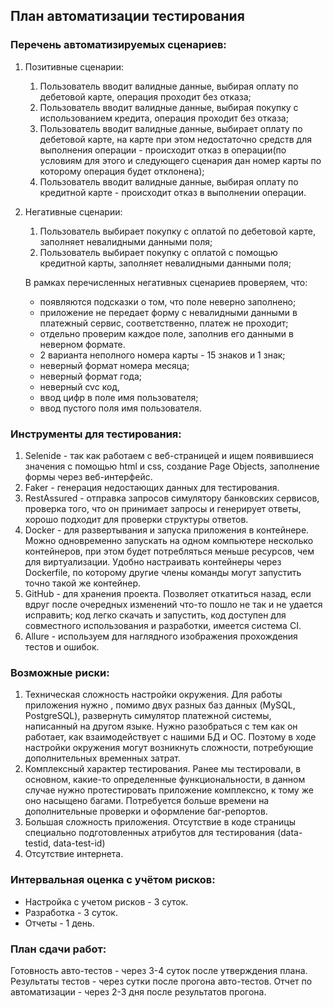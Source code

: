 ## План автоматизации тестирования
### Перечень автоматизируемых сценариев: 
1. Позитивные сценарии: 
    1. Пользователь вводит валидные данные, выбирая оплату по дебетовой карте, операция проходит без отказа; 
    1. Пользователь вводит валидные данные, выбирая покупку с использованием кредита, операция проходит без отказа; 
    1. Пользователь вводит валидные данные, выбирает оплату по дебетовой карте, на карте при этом недостаточно средств
    для выполнения операции -  происходит отказ в операции(по условиям для этого и следующего сценария дан номер карты 
    по которому операция будет отклонена); 
    1. Пользователь вводит валидные данные, выбирая оплату по кредитной карте - происходит отказ в выполнении операции.
     
1. Негативные сценарии: 
    1. Пользователь выбирает покупку с оплатой по дебетовой карте, заполняет невалидными данными поля; 
    1. Пользователь выбирает покупку с оплатой с помощью кредитной карты, заполняет невалидными данными поля; 
    
    В рамках перечисленных негативных сценариев проверяем, что:
    * появляются подсказки о том, что поле неверно заполнено; 
    * приложение  не передает форму с  невалидными данными в платежный сервис, соответственно, платеж не проходит;
    * отдельно проверим каждое поле, заполнив его данными в неверном формате. 
    * 2 варианта неполного номера карты - 15 знаков  и 1 знак; 
    * неверный формат номера месяца; 
    * неверный формат года; 
    * неверный cvc код,
    * ввод цифр в поле имя пользователя; 
    * ввод пустого поля имя пользователя. 
        
### Инструменты для  тестирования: 
1. Selenide  - так как работаем с веб-страницей и ищем появившиеся значения с помощью html и css, создание Page Objects, заполнение формы через веб-интерфейс.  
1. Faker - генерация недостающих данных для тестирования. 
1. RestAssured - отправка запросов симулятору банковских сервисов, проверка того, что он принимает запросы и 
генерирует ответы, хорошо подходит для проверки структуры ответов. 
1. Docker - для развертывания и запуска приложения в контейнере. Можно одновременно запускать на одном компьютере 
несколько контейнеров, при этом будет потребляться меньше ресурсов, чем для виртуализации. Удобно настраивать контейнеры через Dockerfile, 
по которому другие члены команды могут запустить точно такой же контейнер. 
1. GitHub - для хранения проекта. Позволяет откатиться назад, если вдруг после очередных изменений что-то пошло не так и не удается исправить;
 код легко скачать и запустить, код доступен для совместного использования и разработки, имеется система CI.
1. Allure - используем для наглядного изображения прохождения тестов и ошибок.


### Возможные риски: 
 1. Техническая сложность настройки окружения.
  Для работы приложения нужно , помимо двух разных  баз данных (MySQL, PostgreSQL), развернуть симулятор платежной системы, 
  написанный на другом языке. Нужно разобраться с тем как он работает, как взаимодействует с нашими БД и ОС. 
  Поэтому в ходе настройки окружения могут возникнуть сложности, потребующие дополнительных временных затрат. 
 1. Комплексный характер тестирования. Ранее мы тестировали,  в основном, какие-то определенные функциональности, в данном случае 
 нужно протестировать приложение комплексно, к тому же оно насыщено багами. Потребуется больше времени на дополнительные проверки и 
 оформление баг-репортов. 
 1. Большая сложность приложения. Отсутствие в коде страницы специально подготовленных атрибутов для тестирования (data-testid, data-test-id)
 1. Отсутствие интернета.
  
  
### Интервальная оценка с учётом рисков:
   * Настройка с учетом рисков - 3 суток. 
   * Разработка  - 3 суток.
   * Отчеты -  1 день.
  
 ### План сдачи работ:
 Готовность авто-тестов - через 3-4 суток после утверждения плана.    
 Результаты тестов - через сутки после прогона авто-тестов.
 Отчет по автоматизации - через 2-3 дня после результатов прогона. 